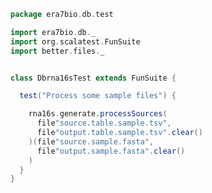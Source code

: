 
```scala
package era7bio.db.test

import era7bio.db._
import org.scalatest.FunSuite
import better.files._


class Dbrna16sTest extends FunSuite {

  test("Process some sample files") {

    rna16s.generate.processSources(
      file"source.table.sample.tsv",
      file"output.table.sample.tsv".clear()
    )(file"source.sample.fasta",
      file"output.sample.fasta".clear()
    )
  }
}

```




[main/scala/rna16s.scala]: ../../main/scala/rna16s.scala.md
[test/scala/compats.scala]: compats.scala.md
[test/scala/Dbrna16s.scala]: Dbrna16s.scala.md
[test/scala/runBundles.scala]: runBundles.scala.md
